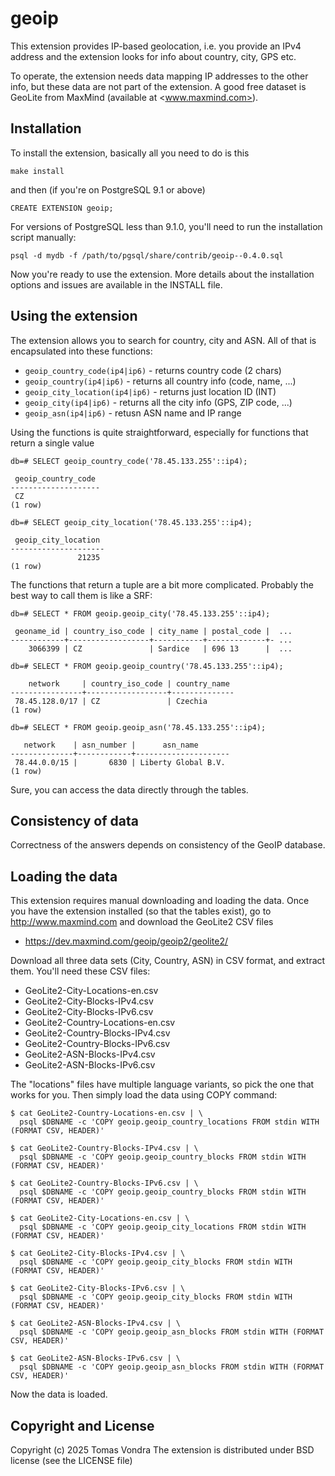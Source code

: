 geoip
=====

This extension provides IP-based geolocation, i.e. you provide an IPv4
address and the extension looks for info about country, city, GPS etc.

To operate, the extension needs data mapping IP addresses to the other
info, but these data are not part of the extension. A good free dataset
is GeoLite from MaxMind (available at <www.maxmind.com>).

Installation
------------

To install the extension, basically all you need to do is this

    make install

and then (if you're on PostgreSQL 9.1 or above)

    CREATE EXTENSION geoip;

For versions of PostgreSQL less than 9.1.0, you'll need to run the
installation script manually:

    psql -d mydb -f /path/to/pgsql/share/contrib/geoip--0.4.0.sql

Now you're ready to use the extension. More details about the installation
options and issues are available in the INSTALL file.

Using the extension
-------------------

The extension allows you to search for country, city and ASN. All of that
is encapsulated into these functions:

* `geoip_country_code(ip4|ip6)` - returns country code (2 chars)
* `geoip_country(ip4|ip6)` - returns all country info (code, name, ...)
* `geoip_city_location(ip4|ip6)` - returns just location ID (INT)
* `geoip_city(ip4|ip6)` - returns all the city info (GPS, ZIP code, ...)
* `geoip_asn(ip4|ip6)` - retusn ASN name and IP range

Using the functions is quite straightforward, especially for functions that
return a single value

    db=# SELECT geoip_country_code('78.45.133.255'::ip4);

     geoip_country_code 
    --------------------
     CZ
    (1 row)

    db=# SELECT geoip_city_location('78.45.133.255'::ip4);

     geoip_city_location 
    ---------------------
                   21235
    (1 row)

The functions that return a tuple are a bit more complicated. Probably the
best way to call them is like a SRF:

    db=# SELECT * FROM geoip.geoip_city('78.45.133.255'::ip4);

     geoname_id | country_iso_code | city_name | postal_code |  ...
    ------------+------------------+-----------+-------------+- ...
        3066399 | CZ               | Sardice   | 696 13      |  ...

    db=# SELECT * FROM geoip.geoip_country('78.45.133.255'::ip4);

        network     | country_iso_code | country_name 
    ----------------+------------------+--------------
     78.45.128.0/17 | CZ               | Czechia
    (1 row)

    db=# SELECT * FROM geoip.geoip_asn('78.45.133.255'::ip4);

       network    | asn_number |      asn_name       
    --------------+------------+---------------------
     78.44.0.0/15 |       6830 | Liberty Global B.V.
    (1 row)

Sure, you can access the data directly through the tables.

Consistency of data
-------------------

Correctness of the answers depends on consistency of the GeoIP database.

Loading the data
----------------

This extension requires manual downloading and loading the data. Once
you have the extension installed (so that the tables exist), go to
<http://www.maxmind.com> and download the GeoLite2 CSV files

* <https://dev.maxmind.com/geoip/geoip2/geolite2/>

Download all three data sets (City, Country, ASN) in CSV format, and
extract them. You'll need these CSV files:

* GeoLite2-City-Locations-en.csv
* GeoLite2-City-Blocks-IPv4.csv
* GeoLite2-City-Blocks-IPv6.csv
* GeoLite2-Country-Locations-en.csv
* GeoLite2-Country-Blocks-IPv4.csv
* GeoLite2-Country-Blocks-IPv6.csv
* GeoLite2-ASN-Blocks-IPv4.csv
* GeoLite2-ASN-Blocks-IPv6.csv

The "locations" files have multiple language variants, so pick the one
that works for you. Then simply load the data using COPY command:

    $ cat GeoLite2-Country-Locations-en.csv | \
      psql $DBNAME -c 'COPY geoip.geoip_country_locations FROM stdin WITH (FORMAT CSV, HEADER)'

    $ cat GeoLite2-Country-Blocks-IPv4.csv | \
      psql $DBNAME -c 'COPY geoip.geoip_country_blocks FROM stdin WITH (FORMAT CSV, HEADER)'

    $ cat GeoLite2-Country-Blocks-IPv6.csv | \
      psql $DBNAME -c 'COPY geoip.geoip_country_blocks FROM stdin WITH (FORMAT CSV, HEADER)'

    $ cat GeoLite2-City-Locations-en.csv | \
      psql $DBNAME -c 'COPY geoip.geoip_city_locations FROM stdin WITH (FORMAT CSV, HEADER)'

    $ cat GeoLite2-City-Blocks-IPv4.csv | \
      psql $DBNAME -c 'COPY geoip.geoip_city_blocks FROM stdin WITH (FORMAT CSV, HEADER)'

    $ cat GeoLite2-City-Blocks-IPv6.csv | \
      psql $DBNAME -c 'COPY geoip.geoip_city_blocks FROM stdin WITH (FORMAT CSV, HEADER)'

    $ cat GeoLite2-ASN-Blocks-IPv4.csv | \
      psql $DBNAME -c 'COPY geoip.geoip_asn_blocks FROM stdin WITH (FORMAT CSV, HEADER)'

    $ cat GeoLite2-ASN-Blocks-IPv6.csv | \
      psql $DBNAME -c 'COPY geoip.geoip_asn_blocks FROM stdin WITH (FORMAT CSV, HEADER)'

Now the data is loaded.

Copyright and License
---------------------

Copyright (c) 2025 Tomas Vondra
The extension is distributed under BSD license (see the LICENSE file)
